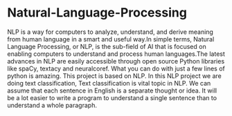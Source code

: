 # Natural-Language-Processing
 NLP is a way for computers to analyze, understand, and derive meaning from human language in a smart and useful way.In simple terms, Natural Language Processing, or NLP, is the sub-field of AI that is focused on enabling computers to understand and process human languages.The latest advances in NLP are easily accessible through open source Python libraries like spaCy, textacy and neuralcoref. What you can do with just a few lines of python is amazing.
This project is based on NLP. In this NLP project we are doing text classification, Text classification is vital topic in NLP. We can assume that each sentence in English is a separate thought or idea. It will be a lot easier to write a program to understand a single sentence than to understand a whole paragraph. 
